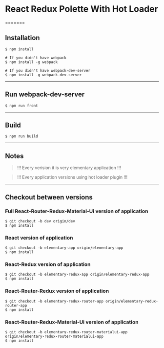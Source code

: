 # React Redux Polette With Hot Loader 
=======

## Installation
```
$ npm install

# If you didn't have webpack
$ npm install -g webpack 

# If you didn't have webpack-dev-server
$ npm install -g webpack-dev-server
```
___
## Run webpack-dev-server
```
$ npm run front
```
___
## Build
```
$ npm run build
```

___
## Notes
> !!! Every verision it is very elementary application !!!

> !!! Every application versions using hot loader plugin !!!
___

## Checkout between versions

### Full React-Router-Redux-Material-Ui version of application
```
$ git checkout -b dev origin/dev
$ npm install
```

### React version of application
```
$ git checkout -b elementary-app origin/elementary-app
$ npm install
```
### React-Redux version of application
```
$ git checkout -b elementary-redux-app origin/elementary-redux-app
$ npm install
```
### React-Router-Redux version of application
```
$ git checkout -b elementary-redux-router-app origin/elementary-redux-router-app
$ npm install
```

### React-Router-Redux-Material-Ui version of application
```
$ git checkout -b elementary-redux-router-materialui-app origin/elementary-redux-router-materialui-app
$ npm install
```
